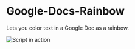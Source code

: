 # Google-Docs-Rainbow
Lets you color text in a Google Doc as a rainbow.

![Script in action](https://cloud.githubusercontent.com/assets/14845292/20908789/3e70187a-bb25-11e6-812f-8436ea717979.gif)
